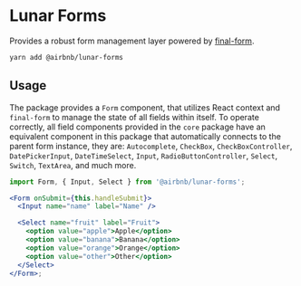 # Lunar Forms

Provides a robust form management layer powered by
[final-form](https://github.com/final-form/final-form).

```bash static
yarn add @airbnb/lunar-forms
```

## Usage

The package provides a `Form` component, that utilizes React context and `final-form` to manage the
state of all fields within itself. To operate correctly, all field components provided in the `core`
package have an equivalent component in this package that automatically connects to the parent form
instance, they are: `Autocomplete`, `CheckBox`, `CheckBoxController`, `DatePickerInput`,
`DateTimeSelect`, `Input`, `RadioButtonController`, `Select`, `Switch`, `TextArea`, and much more.

```jsx static
import Form, { Input, Select } from '@airbnb/lunar-forms';

<Form onSubmit={this.handleSubmit}>
  <Input name="name" label="Name" />

  <Select name="fruit" label="Fruit">
    <option value="apple">Apple</option>
    <option value="banana">Banana</option>
    <option value="orange">Orange</option>
    <option value="other">Other</option>
  </Select>
</Form>;
```
